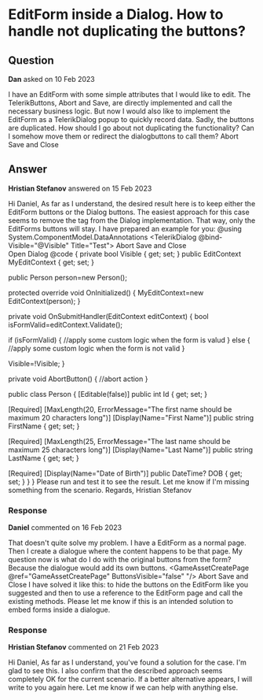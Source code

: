 # EditForm inside a Dialog. How to handle not duplicating the buttons?

## Question

**Dan** asked on 10 Feb 2023

I have an EditForm with some simple attributes that I would like to edit. The TelerikButtons, Abort and Save, are directly implemented and call the necessary business logic. But now I would also like to implement the EditForm as a TelerikDialog popup to quickly record data. Sadly, the buttons are duplicated. How should I go about not duplicating the functionality? Can I somehow move them or redirect the dialogbuttons to call them? <TelerikDialog Visible="@IsAssetCreationVisible" ButtonsLayout="@DialogButtonsLayout.End" Width="30%"> <DialogContent> <GameAssetCreatePage AssetType="AssetType.Text"> </GameAssetCreatePage> </DialogContent> <DialogButtons> <TelerikButton> Abort </TelerikButton> <TelerikButton Id="@GameAssetCreatePage.EditFormId" ButtonType="ButtonType.Submit" ThemeColor="@ThemeColor.Primary"> Save and Close </TelerikButton> </DialogButtons> </TelerikDialog>

## Answer

**Hristian Stefanov** answered on 15 Feb 2023

Hi Daniel, As far as I understand, the desired result here is to keep either the EditForm buttons or the Dialog buttons. The easiest approach for this case seems to remove the <DialogButtons> tag from the Dialog implementation. That way, only the EditForms buttons will stay. I have prepared an example for you: @using System.ComponentModel.DataAnnotations <TelerikDialog @bind-Visible="@Visible" Title="Test"> <DialogContent> <TelerikForm EditContext="@MyEditContext" OnSubmit="OnSubmitHandler"> <FormValidation> <DataAnnotationsValidator /> </FormValidation> <FormButtons> <TelerikButton ButtonType="ButtonType.Button" OnClick="@AbortButton"> Abort </TelerikButton> <TelerikButton ButtonType="@ButtonType.Submit" ThemeColor="primary"> Save and Close </TelerikButton> </FormButtons> </TelerikForm> </DialogContent> </TelerikDialog> <br /> <TelerikButton OnClick="@(()=> { Visible=!Visible; })"> Open Dialog </TelerikButton> @code {
private bool Visible { get; set; }
public EditContext MyEditContext { get; set; }

public Person person=new Person();

protected override void OnInitialized()
{
MyEditContext=new EditContext(person);
}

private void OnSubmitHandler(EditContext editContext)
{
bool isFormValid=editContext.Validate();

if (isFormValid)
{
//apply some custom logic when the form is valud
}
else
{
//apply some custom logic when the form is not valid
}

Visible=!Visible;
}

private void AbortButton()
{
//abort action
}

public class Person
{
[Editable(false)]
public int Id { get; set; }

[Required]
[MaxLength(20, ErrorMessage="The first name should be maximum 20 characters long")]
[Display(Name="First Name")]
public string FirstName { get; set; }

[Required]
[MaxLength(25, ErrorMessage="The last name should be maximum 25 characters long")]
[Display(Name="Last Name")]
public string LastName { get; set; }

[Required]
[Display(Name="Date of Birth")]
public DateTime? DOB { get; set; }
}
} Please run and test it to see the result. Let me know if I'm missing something from the scenario. Regards, Hristian Stefanov

### Response

**Daniel** commented on 16 Feb 2023

That doesn't quite solve my problem. I have a EditForm as a normal page. Then I create a dialogue where the content happens to be that page. My question now is what do I do with the original buttons from the form? Because the dialogue would add its own buttons. <GameAssetCreatePage @ref="GameAssetCreatePage" ButtonsVisible="false" "/> </DialogContent> <DialogButtons> <TelerikButton ButtonType="ButtonType.Button" OnClick="@(()=> GameAssetCreatePage?.OnAbort())"> Abort </TelerikButton> <TelerikButton Id="@GameAssetCreatePage.EditFormId" OnClick="@(()=> GameAssetCreatePage?.OnSubmit())" ButtonType="ButtonType.Submit" ThemeColor="@ThemeColor.Primary"> Save and Close </TelerikButton> I have solved it like this: to hide the buttons on the EditForm like you suggested and then to use a reference to the EditForm page and call the existing methods. Please let me know if this is an intended solution to embed forms inside a dialogue.

### Response

**Hristian Stefanov** commented on 21 Feb 2023

Hi Daniel, As far as I understand, you've found a solution for the case. I'm glad to see this. I also confirm that the described approach seems completely OK for the current scenario. If a better alternative appears, I will write to you again here. Let me know if we can help with anything else.
